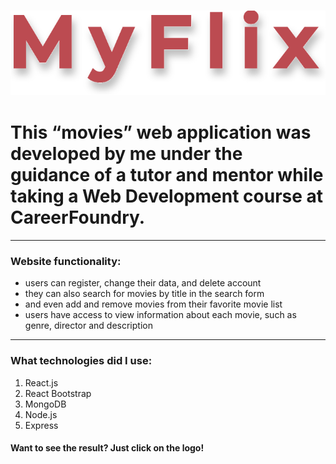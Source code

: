 ### [![logo](./img/MyFlix.svg)](https://myflixxx.netlify.app)
# This “movies” web application was developed by me under the guidance of a tutor and mentor while taking a Web Development course at CareerFoundry. 

___
### Website functionality: 
  * users can register, change their data, and delete account
  * they can also search for movies by title in the search form 
  * and even add and remove movies from their favorite movie list
  * users have access to view information about each movie, such as genre, director and description 
  
  ___
  

 ### What technologies did I use:

1. React.js
2. React Bootstrap
3. MongoDB
4. Node.js
5. Express

#### Want to see the result? Just click on the logo!
